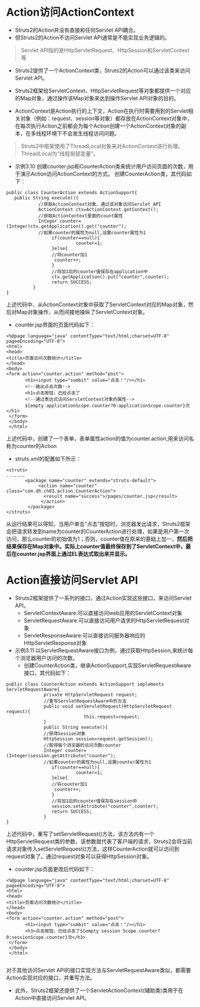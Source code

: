 # Action访问ActionContext

- Struts2的Action并没有直接和任何Servlet API耦合。
- 但Struts2的Action不访问Servlet API通常是不能实现业务逻辑的。
>Servlet API指的是HttpServletRequest、HttpSession和ServletContext等

- Struts2提供了一个ActionContext类，Struts2的Action可以通过该类来访问Servlet API。 

- Struts2框架给ServletContext、HttpServletRequest等对象都提供一个对应的Map对象，通过操作该Map对象来达到操作Servlet API对象的目的。

- ActionContext是Action执行的上下文，Action在执行时需要用到的Servlet相关对象（例如：request、session等对象）都存放在ActionContext对象中，在每次执行Action之前都会为每个Action创建一个ActionContext对象的副本，在多线程环境下不会发生线程访问问题。

> Struts2中框架使用了ThreadLocal对象来对ActionContext进行处理。ThreadLocal为“线程局部变量”。

- 示例3.10  创建counter.jsp和CounterAction类来统计用户访问页面的次数，用于演示Action访问ActionContext的方式。
创建CounterAction类，其代码如下：
```
public class CounterAction extends ActionSupport{
   public String execute(){
            //获取ActionContext对象，通过该对象访问Servlet API
            ActionContext ctx=ActionContext.getContext();
            //获取ActionContext里面的count属性
            Integer counter=(Integer)ctx.getApplication().get("counter");
            //如果counter的属性为null,设置counter属性为1
                 if(counter==null){
                          counter=1;       
                 }else{
                 //将counter加1
                  counter++;
                 }
                 //将加1后的counter值保存在application中
                 ctx.getApplication().put("counter",counter);
                 return SUCCESS;
          }
}
```

上述代码中，从ActionContext对象中获取了ServletContext对应的Map对象，然后对Map对象操作，从而间接地操纵了ServletContext对象。

- counter.jsp界面的页面代码如下：

```
<%@page language="java" contentType="text/html;charset=UTF-8" pageeEncoding="UTF-8">
<html>
<head>
<title>页面访问次数统计</title>
</head>
<body>
<form action="counter.action" method="post">
       <h1><input type="sumbit" value="点击！"/></h1>
       <!--输出点击次数-->
       <h1>点击按钮，已经点击了
       <!--通过表达式访问ServletContext对象的属性-->
       ${empty applicationScope.counter?0:applicationScope.counter}次</h1>
 </form>
 </body>
 </html>
```

上述代码中，创建了一个表单，表单属性action的值为counter.action,用来访问名称为counter的Action

- struts.xml的配置如下所示：
```
<struts>
.......
       <package name="counter" extends="struts-default"> 
            <action name="counter" class="com.dh.ch03.action.CounterAction">
              <result name="success">/pages/counter.jsp</result>
             </action>
        </package>
</struts>
```

从运行结果可以得知，当用户单击“点击”按钮时，浏览器发出请求，Struts2框架会把请求转发到name为counter的CounterAction进行处理，如果是用户第一次访问，那么counter的初始值为1；否则，counter值在原来的基础上加一，__然后把结果保存在Map对象中。实际上counter值最终保存到了ServletContext中，最后在counter.jsp界面上通过EL表达式取出来并显示。__

# Action直接访问Servlet API

- Struts2框架提供了一系列的接口，通过Action实现这些接口，来访问Servlet API。
  - ServletContextAware:可以直接访问web应用的ServletContext对象
  - ServletRequestAware:可以直接访问用户请求的HttpServletRequest对象
  - ServletResponseAware:可以直接访问服务器响应的HttpServletResponse对象
- 示例3.11 以ServletRequestAware接口为例，通过获取HttpSession,来统计每个浏览器用户访问的次数。
  - 创建CounterAction类，继承ActionSupport,实现ServletRequestAware接口，其代码如下：
```
public class CounterAction extends ActionSupport implements ServletRequestAware{
              private HttpServletRequest request;
              //重写ServletRequestAware中的方法
              public void setServletRequest(HttpServletRequest request){
                             this.request=request;
              }
              public String execute(){
              //获得Session对象
              HttpSession session=request.getSession();
              //取得每个浏览器的访问次数counter
              Integer counter=(Integer)session.getAttribute("counter");
              //如果counter的属性为null,设置counter属性为1
                 if(counter==null){
                          counter=1;       
                 }else{
                 //将counter加1
                  counter++;
                 }
                 //将加1后的counter值保存在session中
                 session.setAttribute("counter",counter);
                 return SUCCESS;
              }
}
```

上述代码中，重写了setServletRequest()方法，该方法内有一个HttpServletRequest类的参数，该参数就代表了客户端的请求，Struts2会将当前请求对象传入setServletRequest()方法，这样CounterAction就可以访问到request对象了。通过request对象可以获得HttpSession对象。

- counter.jsp页面更改后代码如下：
```
<%@page language="java" contentType="text/html;charset=UTF-8" pageeEncoding="UTF-8">
<html>
<head>
<title>页面访问次数统计</title>
</head>
<body>
<form action="counter.action" method="post">
       <h1><input type="sumbit" value="点击！"/></h1>
       <h3>点击按钮，已经点击了${empty session Scope.counter?0:sessionScope.counter}次</h3>
 </form>
 </body>
 </html>
       
```

对于其他访问Servlet API的接口实现方法与ServletRequestAware类似，都需要Action实现对应的接口，并重写方法。

- 此外，Struts2框架还提供了一个ServletActionContext(辅助类)类用于在Action中直接访问Servlet API。